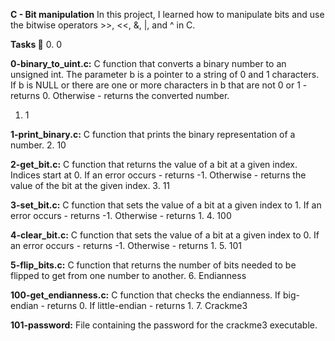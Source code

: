 **C - Bit manipulation**
In this project, I learned how to manipulate bits and use the bitwise operators >>, <<, &, |, and ^ in C.


**Tasks 📃**
0. 0

**0-binary_to_uint.c:** C function that converts a binary number to an unsigned int.
The parameter b is a pointer to a string of 0 and 1 characters.
If b is NULL or there are one or more characters in b that are not 0 or 1 - returns 0.
Otherwise - returns the converted number.
1. 1

**1-print_binary.c:** C function that prints the binary representation of a number.
2. 10

**2-get_bit.c:** C function that returns the value of a bit at a given index.
Indices start at 0.
If an error occurs - returns -1.
Otherwise - returns the value of the bit at the given index.
3. 11

**3-set_bit.c:** C function that sets the value of a bit at a given index to 1.
If an error occurs - returns -1.
Otherwise - returns 1.
4. 100

**4-clear_bit.c:** C function that sets the value of a bit at a given index to 0.
If an error occurs - returns -1.
Otherwise - returns 1.
5. 101

**5-flip_bits.c:** C function that returns the number of bits needed to be flipped to get from one number to another.
6. Endianness

**100-get_endianness.c:** C function that checks the endianness.
If big-endian - returns 0.
If little-endian - returns 1.
7. Crackme3

**101-password:** File containing the password for the crackme3 executable.
